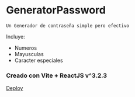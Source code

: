 # GeneratorPassword

```
Un Generador de contraseña simple pero efectivo
```

Incluye:
- Numeros
- Mayusculas
- Caracter especiales

### Creado con Vite + ReactJS v^3.2.3

[Deploy](https://generator-password-zeta.vercel.app/)
